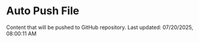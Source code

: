 # Auto Push File

Content that will be pushed to GitHub repository.
Last updated: 07/20/2025, 08:00:11 AM
